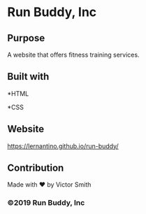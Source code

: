 # Run Buddy, Inc

## Purpose
A website that offers fitness training services.

## Built with 
*HTML

*CSS

## Website
https://lernantino.github.io/run-buddy/

## Contribution
Made with ❤️ by Victor Smith

### ©️2019 Run Buddy, Inc
